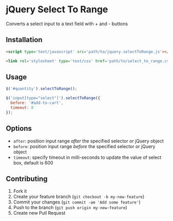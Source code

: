 jQuery Select To Range
======================
Converts a select input to a text field with + and - buttons

Installation
------------
```html
<script type='text/javascript' src='path/to/jquery.selectToRange.js'></script>

<link rel='stylesheet' type='text/css' href='path/to/select_to_range.css'>
```

Usage
------
```js
$('#quantity').selectToRange();
```
```js
$('input[type="select"]').selectToRange({
  before: '#add-to-cart',
  timeout: 0
});
```

Options
--------
* `after`: position input range *after* the specified selector or jQuery object
* `before`:  position input range *before* the specified selector or jQuery object
* `timeout`: specify timeout in milli-seconds to update the value of select box, default is 600

Contributing
-------------
1. Fork it
2. Create your feature branch (`git checkout -b my-new-feature`)
3. Commit your changes (`git commit -am 'Add some feature'`)
4. Push to the branch (`git push origin my-new-feature`)
5. Create new Pull Request
